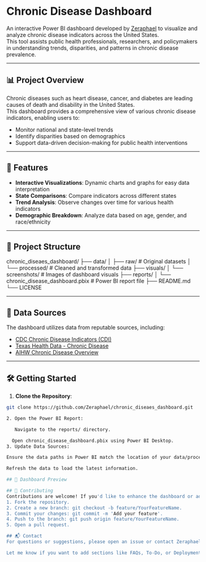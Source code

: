 # Chronic Disease Dashboard

An interactive Power BI dashboard developed by [Zeraphael](https://github.com/Zeraphael) to visualize and analyze chronic disease indicators across the United States.  
This tool assists public health professionals, researchers, and policymakers in understanding trends, disparities, and patterns in chronic disease prevalence.

---

## 📊 Project Overview

Chronic diseases such as heart disease, cancer, and diabetes are leading causes of death and disability in the United States.  
This dashboard provides a comprehensive view of various chronic disease indicators, enabling users to:

- Monitor national and state-level trends
- Identify disparities based on demographics
- Support data-driven decision-making for public health interventions

---

## 🚀 Features

- **Interactive Visualizations**: Dynamic charts and graphs for easy data interpretation
- **State Comparisons**: Compare indicators across different states
- **Trend Analysis**: Observe changes over time for various health indicators
- **Demographic Breakdown**: Analyze data based on age, gender, and race/ethnicity

---

## 📁 Project Structure

chronic_diseaes_dashboard/
├── data/
│   ├── raw/                # Original datasets
│   └── processed/          # Cleaned and transformed data
├── visuals/
│   └── screenshots/        # Images of dashboard visuals
├── reports/
│   └── chronic_disease_dashboard.pbix  # Power BI report file
├── README.md
└── LICENSE

---

## 📂 Data Sources

The dashboard utilizes data from reputable sources, including:

- [CDC Chronic Disease Indicators (CDI)](https://www.cdc.gov/cdi/index.html)
- [Texas Health Data - Chronic Disease](https://healthdata.dshs.texas.gov/dashboard/surveys-and-profiles/health-facts-profiles/chronic-disease)
- [AIHW Chronic Disease Overview](https://www.aihw.gov.au/reports-data/health-conditions-disability-deaths/chronic-disease/overview)

---

## 🛠️ Getting Started

1. **Clone the Repository**:

```bash
git clone https://github.com/Zeraphael/chronic_diseaes_dashboard.git

2. Open the Power BI Report:

   Navigate to the reports/ directory.

  Open chronic_disease_dashboard.pbix using Power BI Desktop.​
3. Update Data Sources:

Ensure the data paths in Power BI match the location of your data/processed/ directory.

Refresh the data to load the latest information.​

## 📸 Dashboard Preview

## 🤝 Contributing
Contributions are welcome! If you'd like to enhance the dashboard or add new features:​
1. Fork the repository.
2. Create a new branch: git checkout -b feature/YourFeatureName.
3. Commit your changes: git commit -m 'Add your feature'.
4. Push to the branch: git push origin feature/YourFeatureName.
5. Open a pull request.​

## 📬 Contact
For questions or suggestions, please open an issue or contact Zeraphael.​

Let me know if you want to add sections like FAQs, To-Do, or Deployment tips!
 

